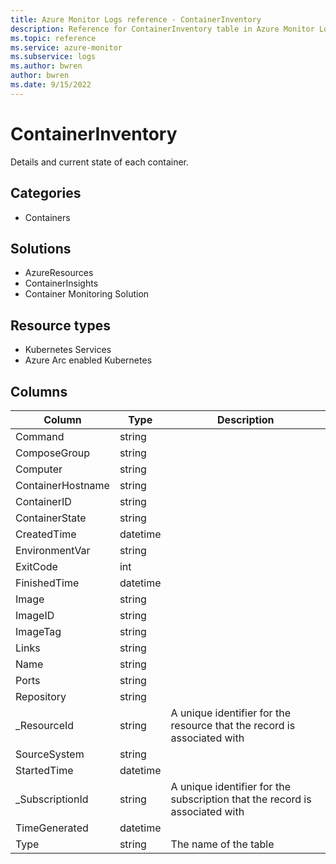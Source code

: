 ```yaml
---
title: Azure Monitor Logs reference - ContainerInventory
description: Reference for ContainerInventory table in Azure Monitor Logs.
ms.topic: reference
ms.service: azure-monitor
ms.subservice: logs
ms.author: bwren
author: bwren
ms.date: 9/15/2022
---
```


# ContainerInventory

 Details and current state of each container.

## Categories

- Containers
## Solutions

- AzureResources
- ContainerInsights
- Container Monitoring Solution
## Resource types

- Kubernetes Services
- Azure Arc enabled Kubernetes




## Columns

| Column | Type | Description |
| --- | --- | --- |
| Command | string |  |
| ComposeGroup | string |  |
| Computer | string |  |
| ContainerHostname | string |  |
| ContainerID | string |  |
| ContainerState | string |  |
| CreatedTime | datetime |  |
| EnvironmentVar | string |  |
| ExitCode | int |  |
| FinishedTime | datetime |  |
| Image | string |  |
| ImageID | string |  |
| ImageTag | string |  |
| Links | string |  |
| Name | string |  |
| Ports | string |  |
| Repository | string |  |
| _ResourceId | string | A unique identifier for the resource that the record is associated with |
| SourceSystem | string |  |
| StartedTime | datetime |  |
| _SubscriptionId | string | A unique identifier for the subscription that the record is associated with |
| TimeGenerated | datetime |  |
| Type | string | The name of the table |
